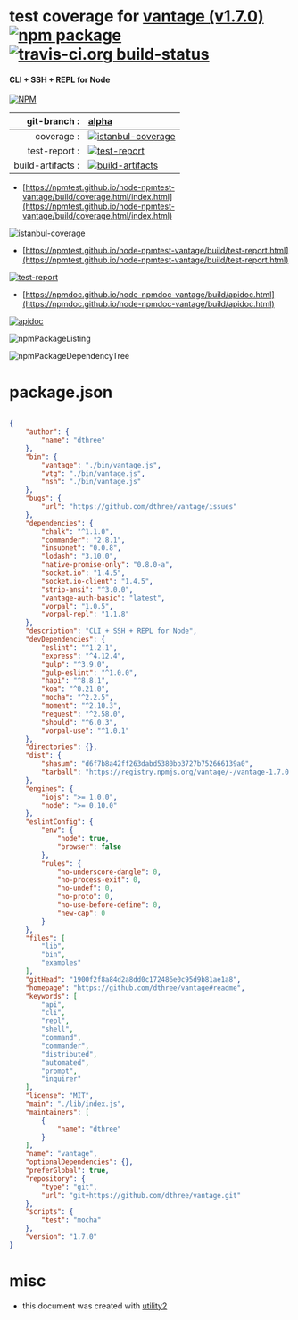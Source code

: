 # test coverage for  [vantage (v1.7.0)](https://github.com/dthree/vantage#readme)  [![npm package](https://img.shields.io/npm/v/npmtest-vantage.svg?style=flat-square)](https://www.npmjs.org/package/npmtest-vantage) [![travis-ci.org build-status](https://api.travis-ci.org/npmtest/node-npmtest-vantage.svg)](https://travis-ci.org/npmtest/node-npmtest-vantage)
#### CLI + SSH + REPL for Node

[![NPM](https://nodei.co/npm/vantage.png?downloads=true&downloadRank=true&stars=true)](https://www.npmjs.com/package/vantage)

| git-branch : | [alpha](https://github.com/npmtest/node-npmtest-vantage/tree/alpha)|
|--:|:--|
| coverage : | [![istanbul-coverage](https://npmtest.github.io/node-npmtest-vantage/build/coverage.badge.svg)](https://npmtest.github.io/node-npmtest-vantage/build/coverage.html/index.html)|
| test-report : | [![test-report](https://npmtest.github.io/node-npmtest-vantage/build/test-report.badge.svg)](https://npmtest.github.io/node-npmtest-vantage/build/test-report.html)|
| build-artifacts : | [![build-artifacts](https://npmtest.github.io/node-npmtest-vantage/glyphicons_144_folder_open.png)](https://github.com/npmtest/node-npmtest-vantage/tree/gh-pages/build)|

- [https://npmtest.github.io/node-npmtest-vantage/build/coverage.html/index.html](https://npmtest.github.io/node-npmtest-vantage/build/coverage.html/index.html)

[![istanbul-coverage](https://npmtest.github.io/node-npmtest-vantage/build/screenCapture.buildCi.browser.%252Ftmp%252Fbuild%252Fcoverage.lib.html.png)](https://npmtest.github.io/node-npmtest-vantage/build/coverage.html/index.html)

- [https://npmtest.github.io/node-npmtest-vantage/build/test-report.html](https://npmtest.github.io/node-npmtest-vantage/build/test-report.html)

[![test-report](https://npmtest.github.io/node-npmtest-vantage/build/screenCapture.buildCi.browser.%252Ftmp%252Fbuild%252Ftest-report.html.png)](https://npmtest.github.io/node-npmtest-vantage/build/test-report.html)

- [https://npmdoc.github.io/node-npmdoc-vantage/build/apidoc.html](https://npmdoc.github.io/node-npmdoc-vantage/build/apidoc.html)

[![apidoc](https://npmdoc.github.io/node-npmdoc-vantage/build/screenCapture.buildCi.browser.%252Ftmp%252Fbuild%252Fapidoc.html.png)](https://npmdoc.github.io/node-npmdoc-vantage/build/apidoc.html)

![npmPackageListing](https://npmtest.github.io/node-npmtest-vantage/build/screenCapture.npmPackageListing.svg)

![npmPackageDependencyTree](https://npmtest.github.io/node-npmtest-vantage/build/screenCapture.npmPackageDependencyTree.svg)



# package.json

```json

{
    "author": {
        "name": "dthree"
    },
    "bin": {
        "vantage": "./bin/vantage.js",
        "vtg": "./bin/vantage.js",
        "nsh": "./bin/vantage.js"
    },
    "bugs": {
        "url": "https://github.com/dthree/vantage/issues"
    },
    "dependencies": {
        "chalk": "^1.1.0",
        "commander": "2.8.1",
        "insubnet": "0.0.8",
        "lodash": "3.10.0",
        "native-promise-only": "0.8.0-a",
        "socket.io": "1.4.5",
        "socket.io-client": "1.4.5",
        "strip-ansi": "^3.0.0",
        "vantage-auth-basic": "latest",
        "vorpal": "1.0.5",
        "vorpal-repl": "1.1.8"
    },
    "description": "CLI + SSH + REPL for Node",
    "devDependencies": {
        "eslint": "^1.2.1",
        "express": "^4.12.4",
        "gulp": "^3.9.0",
        "gulp-eslint": "^1.0.0",
        "hapi": "^8.8.1",
        "koa": "^0.21.0",
        "mocha": "^2.2.5",
        "moment": "^2.10.3",
        "request": "^2.58.0",
        "should": "^6.0.3",
        "vorpal-use": "^1.0.1"
    },
    "directories": {},
    "dist": {
        "shasum": "d6f7b8a42ff263dabd5380bb3727b752666139a0",
        "tarball": "https://registry.npmjs.org/vantage/-/vantage-1.7.0.tgz"
    },
    "engines": {
        "iojs": ">= 1.0.0",
        "node": ">= 0.10.0"
    },
    "eslintConfig": {
        "env": {
            "node": true,
            "browser": false
        },
        "rules": {
            "no-underscore-dangle": 0,
            "no-process-exit": 0,
            "no-undef": 0,
            "no-proto": 0,
            "no-use-before-define": 0,
            "new-cap": 0
        }
    },
    "files": [
        "lib",
        "bin",
        "examples"
    ],
    "gitHead": "1900f2f8a84d2a8dd0c172486e0c95d9b81ae1a8",
    "homepage": "https://github.com/dthree/vantage#readme",
    "keywords": [
        "api",
        "cli",
        "repl",
        "shell",
        "command",
        "commander",
        "distributed",
        "automated",
        "prompt",
        "inquirer"
    ],
    "license": "MIT",
    "main": "./lib/index.js",
    "maintainers": [
        {
            "name": "dthree"
        }
    ],
    "name": "vantage",
    "optionalDependencies": {},
    "preferGlobal": true,
    "repository": {
        "type": "git",
        "url": "git+https://github.com/dthree/vantage.git"
    },
    "scripts": {
        "test": "mocha"
    },
    "version": "1.7.0"
}
```



# misc
- this document was created with [utility2](https://github.com/kaizhu256/node-utility2)
